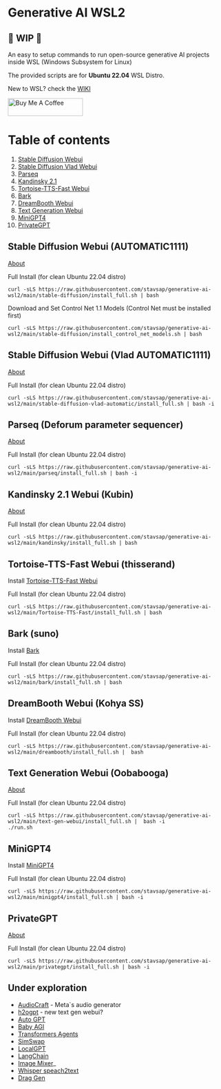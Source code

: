 # Generative AI WSL2

## 🚦 WIP 🚦

An easy to setup commands to run open-source generative AI projects inside WSL (Windows Subsystem for Linux)

The provided scripts are for **Ubuntu 22.04** WSL Distro.

New to WSL? check the [WIKI](https://github.com/stavsap/generative-ai-wsl2/wiki/WSL-2.0)

<a href="https://www.buymeacoffee.com/stavsapq" target="_blank"><img src="https://cdn.buymeacoffee.com/buttons/default-orange.png" alt="Buy Me A Coffee" height="41" width="174"></a>

# Table of contents
1. [Stable Diffusion Webui](#stable-diffusion-webui-automatic1111)
2. [Stable Diffusion Vlad Webui](#stable-diffusion-webui-vlad-automatic1111)
3. [Parseq](#parseq-deforum-parameter-sequencer)
4. [Kandinsky 2.1](#kandinsky-21-webui-kubin)
5. [Tortoise-TTS-Fast Webui](#tortoise-tts-fast-webui-thisserand)
6. [Bark](#bark-suno)
7. [DreamBooth Webui](#dreambooth-webui-kohya-ss)
8. [Text Generation Webui](#text-generation-webui-oobabooga)
9. [MiniGPT4](#minigpt4)
10. [PrivateGPT](#privategpt)

## Stable Diffusion Webui (AUTOMATIC1111)

[About](https://github.com/stavsap/generative-ai-wsl2/blob/main/stable-diffusion/About.MD)

Full Install (for clean Ubuntu 22.04 distro)

``` shell
curl -sLS https://raw.githubusercontent.com/stavsap/generative-ai-wsl2/main/stable-diffusion/install_full.sh | bash
```

Download and Set Control Net 1.1 Models (Control Net must be installed first)

``` shell
curl -sLS https://raw.githubusercontent.com/stavsap/generative-ai-wsl2/main/stable-diffusion/install_control_net_models.sh | bash
```

## Stable Diffusion Webui (Vlad AUTOMATIC1111)

[About](https://github.com/stavsap/generative-ai-wsl2/blob/main/stable-diffusion-vlad-automatic/About.MD)

Full Install (for clean Ubuntu 22.04 distro)

``` shell
curl -sLS https://raw.githubusercontent.com/stavsap/generative-ai-wsl2/main/stable-diffusion-vlad-automatic/install_full.sh | bash -i
```

## Parseq (Deforum parameter sequencer)

[About](https://github.com/stavsap/generative-ai-wsl2/blob/main/parseq/About.MD)

Full Install (for clean Ubuntu 22.04 distro)

``` shell
curl -sLS https://raw.githubusercontent.com/stavsap/generative-ai-wsl2/main/parseq/install_full.sh | bash -i
```

## Kandinsky 2.1 Webui (Kubin)

[About](https://github.com/stavsap/generative-ai-wsl2/blob/main/kandinsky/About.MD)

Full Install (for clean Ubuntu 22.04 distro)

``` shell
curl -sLS https://raw.githubusercontent.com/stavsap/generative-ai-wsl2/main/kandinsky/install_full.sh | bash
```

## Tortoise-TTS-Fast Webui (thisserand)

Install [Tortoise-TTS-Fast Webui](https://github.com/thisserand/tortoise-tts-fast.git)

Full Install (for clean Ubuntu 22.04 distro)

``` shell
curl -sLS https://raw.githubusercontent.com/stavsap/generative-ai-wsl2/main/Tortoise-TTS-Fast/install_full.sh | bash
```

## Bark (suno)

Install [Bark](https://github.com/suno-ai/bark)

Full Install (for clean Ubuntu 22.04 distro)

``` shell
curl -sLS https://raw.githubusercontent.com/stavsap/generative-ai-wsl2/main/bark/install_full.sh | bash
```

## DreamBooth Webui (Kohya SS)

Install [DreamBooth Webui](https://github.com/bmaltais/kohya_ss)

Full Install (for clean Ubuntu 22.04 distro)

``` shell
curl -sLS https://raw.githubusercontent.com/stavsap/generative-ai-wsl2/main/dreambooth/install_full.sh |  bash
```

## Text Generation Webui (Oobabooga)

[About](https://github.com/stavsap/generative-ai-wsl2/blob/main/text-gen-webui/About.MD)

Full Install (for clean Ubuntu 22.04 distro)

``` shell
curl -sLS https://raw.githubusercontent.com/stavsap/generative-ai-wsl2/main/text-gen-webui/install_full.sh |  bash -i
./run.sh
```

## MiniGPT4 

Install [MiniGPT4](https://github.com/Vision-CAIR/MiniGPT-4.git)

Full Install (for clean Ubuntu 22.04 distro)

``` shell
curl -sLS https://raw.githubusercontent.com/stavsap/generative-ai-wsl2/main/minigpt4/install_full.sh | bash -i
```

## PrivateGPT 

[About](https://github.com/stavsap/generative-ai-wsl2/blob/main/privategpt/About.MD)

Full Install (for clean Ubuntu 22.04 distro)

``` shell
curl -sLS https://raw.githubusercontent.com/stavsap/generative-ai-wsl2/main/privategpt/install_full.sh | bash -i
```

## Under exploration

- [AudioCraft](https://github.com/facebookresearch/audiocraft) - Meta`s audio generator
- [h2ogpt](https://github.com/h2oai/h2ogpt) - new text gen webui?
- [Auto GPT](https://github.com/Significant-Gravitas/Auto-GPT)
- [Baby AGI](https://github.com/yoheinakajima/babyagi)
- [Transformers Agents](https://huggingface.co/docs/transformers/transformers_agents)
- [SimSwap](https://github.com/neuralchen/SimSwap/blob/main/docs/guidance/preparation.md)
- [LocalGPT](https://github.com/PromtEngineer/localGPT)
- [LangChain](https://python.langchain.com/en/latest/index.html#welcome-to-langchain)
- [Image Mixer](https://github.com/justinpinkney/stable-diffusion)_
- [Whisper speach2text](https://github.com/openai/whisper)
- [Drag Gen](https://github.com/XingangPan/DragGAN)

